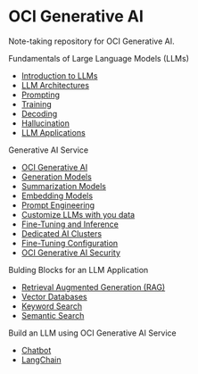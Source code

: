 # OCI Generative AI

Note-taking repository for OCI Generative AI.

Fundamentals of Large Language Models (LLMs)

- [Introduction to LLMs](./docs/llms.md)
- [LLM Architectures](./docs/llm_architectures.md)
- [Prompting](./docs/prompting.md)
- [Training](./docs/training.md)
- [Decoding](./docs/decoding.md)
- [Hallucination](./docs/hallucination.md)
- [LLM Applications](./docs/llm_applications.md)

Generative AI Service

- [OCI Generative AI](./docs/oci_generative_ai.md)
- [Generation Models](./docs/generation_models.md)
- [Summarization Models](./docs/summarization_models.md)
- [Embedding Models](./docs/embedding_models.md)
- [Prompt Engineering](./docs/prompt_engineering.md)
- [Customize LLMs with you data](./docs/customize_llms.md)
- [Fine-Tuning and Inference](./docs/fine_tuning_and_inference.md)
- [Dedicated AI Clusters](./docs/dedicated_ai_clusters.md)
- [Fine-Tuning Configuration](./docs/fine_tuning_configuration.md)
- [OCI Generative AI Security](./docs/oci_generative_ai_security.md)

Bulding Blocks for an LLM Application

- [Retrieval Augmented Generation (RAG)](./docs/rag.md)
- [Vector Databases](./docs/vector_databases.md)
- [Keyword Search](./docs/keyword_search.md)
- [Semantic Search](./docs/semantic_search.md)

Build an LLM using OCI Generative AI Service

- [Chatbot](./docs/chatbot.md)
- [LangChain](./docs/langchain.md)



